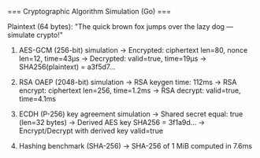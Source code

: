 === Cryptographic Algorithm Simulation (Go) ===

Plaintext (64 bytes): "The quick brown fox jumps over the lazy dog — simulate crypto!"

1) AES-GCM (256-bit) simulation
 -> Encrypted: ciphertext len=80, nonce len=12, time=43µs
 -> Decrypted: valid=true, time=19µs
 -> SHA256(plaintext) = a3f5d7...

2) RSA OAEP (2048-bit) simulation
 -> RSA keygen time: 112ms
 -> RSA encrypt: ciphertext len=256, time=1.2ms
 -> RSA decrypt: valid=true, time=4.1ms

3) ECDH (P-256) key agreement simulation
 -> Shared secret equal: true (len=32 bytes)
 -> Derived AES key SHA256 = 3f1a9d...
 -> Encrypt/Decrypt with derived key valid=true

4) Hashing benchmark (SHA-256)
 -> SHA-256 of 1 MiB computed in 7.6ms
